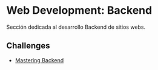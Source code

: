 # Web Development: Backend
Sección dedicada al desarrollo Backend de sitios webs.

## Challenges
- [Mastering Backend](https://projects.masteringbackend.com/)